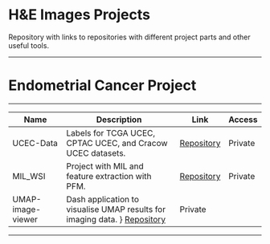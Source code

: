 # H&E Images Projects
Repository with links to repositories with different project parts and other useful tools.

--- 
# Endometrial Cancer Project
---

| Name | Description | Link | Access |
|------|------|-------------|------------------ |
| UCEC-Data | Labels for TCGA UCEC, CPTAC UCEC, and Cracow UCEC datasets. | [Repository](https://github.com/julimer228/UCEC-Data) | Private |
| MIL_WSI | Project with MIL and feature extraction with PFM. | [Repository](https://github.com/julimer228/MIL_WSI) | Private |
| UMAP-image-viewer | Dash application to visualise UMAP results for imaging data. } [Repository](https://github.com/julimer228/UMAP-image-viewer) | Private |

---

